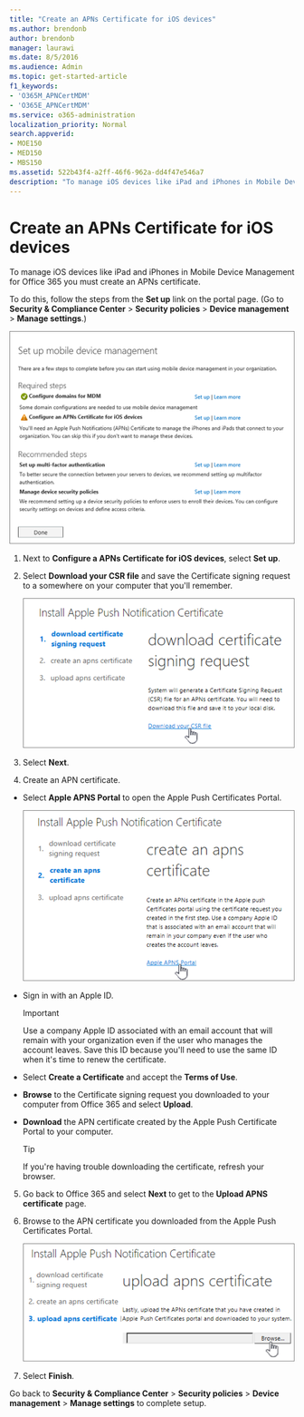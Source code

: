```yaml
---
title: "Create an APNs Certificate for iOS devices"
ms.author: brendonb
author: brendonb
manager: laurawi
ms.date: 8/5/2016
ms.audience: Admin
ms.topic: get-started-article
f1_keywords:
- 'O365M_APNCertMDM'
- 'O365E_APNCertMDM'
ms.service: o365-administration
localization_priority: Normal
search.appverid:
- MOE150
- MED150
- MBS150
ms.assetid: 522b43f4-a2ff-46f6-962a-dd4f47e546a7
description: "To manage iOS devices like iPad and iPhones in Mobile Device Management for Office 365, follow these steps to first create an APNs certificate."
---
```


# Create an APNs Certificate for iOS devices

 To manage iOS devices like iPad and iPhones in Mobile Device Management for Office 365 you must create an APNs certificate. 
  
To do this, follow the steps from the **Set up** link on the portal page. (Go to **Security &amp; Compliance Center** \> **Security policies** \> **Device management** \> **Manage settings**.)
  
![Set up mobile device management required and recommended steps](media/d71e3c76-b6b9-4549-ade6-cbfab846d908.png)
  
1. Next to **Configure a APNs Certificate for iOS devices**, select **Set up**.
    
2. Select **Download your CSR file** and save the Certificate signing request to a somewhere on your computer that you'll remember. 
    
    ![Install APN Certificate dialog box](media/03aa8a24-e95c-4077-9b6b-ef76a86bafd7.png)
  
3. Select **Next**.
    
4. Create an APN certificate.
    
  - Select **Apple APNS Portal** to open the Apple Push Certificates Portal. 
    
    ![Install APN Notification cert dialog with Apple APNS Portal selected](media/ce19f53c-f44a-470b-baf3-9278dfda2ba5.png)
  
  - Sign in with an Apple ID.
    
    > [!IMPORTANT]
    > Use a company Apple ID associated with an email account that will remain with your organization even if the user who manages the account leaves. Save this ID because you'll need to use the same ID when it's time to renew the certificate. 
  
  - Select **Create a Certificate** and accept the **Terms of Use**.
    
  - **Browse** to the Certificate signing request you downloaded to your computer from Office 365 and select **Upload**.
    
  - **Download** the APN certificate created by the Apple Push Certificate Portal to your computer. 
    
    > [!TIP]
    > If you're having trouble downloading the certificate, refresh your browser. 
  
5. Go back to Office 365 and select **Next** to get to the **Upload APNS certificate** page. 
    
6. Browse to the APN certificate you downloaded from the Apple Push Certificates Portal.
    
    ![Click the browse button to select APNS cert you downloaded from Apple](media/afe2849d-af23-4c55-9009-d8f25edaf6c0.png)
  
7. Select **Finish**.
    
Go back to **Security &amp; Compliance Center** \> **Security policies** \> **Device management** \> **Manage settings** to complete setup. 
  

